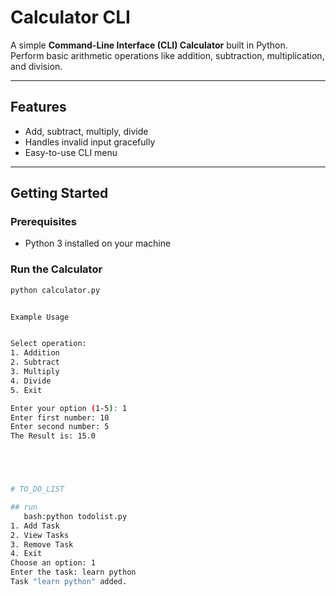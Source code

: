 # Calculator CLI

A simple **Command-Line Interface (CLI) Calculator** built in Python.  
Perform basic arithmetic operations like addition, subtraction, multiplication, and division.

---

## Features

- Add, subtract, multiply, divide
- Handles invalid input gracefully
- Easy-to-use CLI menu

---

## Getting Started

### Prerequisites

- Python 3 installed on your machine

### Run the Calculator

```bash
python calculator.py


Example Usage


Select operation:
1. Addition
2. Subtract
3. Multiply
4. Divide
5. Exit

Enter your option (1-5): 1
Enter first number: 10
Enter second number: 5
The Result is: 15.0





# TO_DO_LIST

## run
   bash:python todolist.py
1. Add Task
2. View Tasks
3. Remove Task
4. Exit
Choose an option: 1
Enter the task: learn python
Task "learn python" added.
